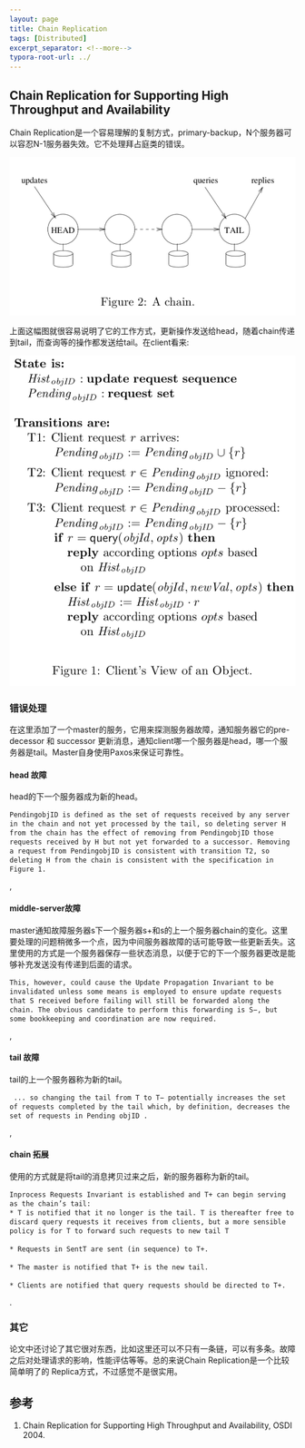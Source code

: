 ```yaml
---
layout: page
title: Chain Replication
tags: [Distributed]
excerpt_separator: <!--more-->
typora-root-url: ../
---
```


## Chain Replication for Supporting High Throughput and Availability 

  Chain Replication是一个容易理解的复制方式，primary-backup，N个服务器可以容忍N-1服务器失效。它不处理拜占庭类的错误。

![chian-replication-chain](/assets/img/chian-replication-chain.png)

   上面这幅图就很容易说明了它的工作方式，更新操作发送给head，随着chain传递到tail，而查询等的操作都发送给tail。在client看来:

![chain-replication-client-view](/assets/img/chain-replication-client-view.png)

### 错误处理

  在这里添加了一个master的服务，它用来探测服务器故障，通知服务器它的pre-decessor 和 successor 更新消息，通知client哪一个服务器是head，哪一个服务器是tail。Master自身使用Paxos来保证可靠性。

#### head 故障

   head的下一个服务器成为新的head。

```
PendingobjID is defined as the set of requests received by any server in the chain and not yet processed by the tail, so deleting server H from the chain has the effect of removing from PendingobjID those requests received by H but not yet forwarded to a successor. Removing a request from PendingobjID is consistent with transition T2, so deleting H from the chain is consistent with the specification in Figure 1.
```

,

#### middle-server故障

  master通知故障服务器s下一个服务器s+和s的上一个服务器chain的变化。这里要处理的问题稍微多一个点，因为中间服务器故障的话可能导致一些更新丢失。这里使用的方式是一个服务器保存一些状态消息，以便于它的下一个服务器更改是能够补充发送没有传递到后面的请求。	

```
This, however, could cause the Update Propagation Invariant to be invalidated unless some means is employed to ensure update requests that S received before failing will still be forwarded along the chain. The obvious candidate to perform this forwarding is S−, but some bookkeeping and coordination are now required.
```

,

#### tail 故障

 tail的上一个服务器称为新的tail。

```
 ... so changing the tail from T to T− potentially increases the set of requests completed by the tail which, by definition, decreases the set of requests in Pending objID . 
```

,

#### chain 拓展

   使用的方式就是将tail的消息拷贝过来之后，新的服务器称为新的tail。

```
Inprocess Requests Invariant is established and T+ can begin serving as the chain’s tail:
* T is notified that it no longer is the tail. T is thereafter free to discard query requests it receives from clients, but a more sensible policy is for T to forward such requests to new tail T

* Requests in SentT are sent (in sequence) to T+.

* The master is notified that T+ is the new tail.

* Clients are notified that query requests should be directed to T+.
```

.

### 其它

​     论文中还讨论了其它很对东西，比如这里还可以不只有一条链，可以有多条。故障之后对处理请求的影响，性能评估等等。总的来说Chain Replication是一个比较简单明了的 Replica方式，不过感觉不是很实用。



## 参考

1. Chain Replication for Supporting High Throughput and Availability, OSDI 2004.
